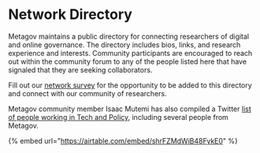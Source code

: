 # Network Directory

Metagov maintains a public directory for connecting researchers of digital and online governance. The directory includes bios, links, and research experience and interests. Community participants are encouraged to reach out within the community forum to any of the people listed here that have signaled that they are seeking collaborators.

Fill out our [network survey](joining-the-metagov-community/metagov-slack.md) for the opportunity to be added to this directory and connect with our community of researchers.

Metagov community member Isaac Mutemi has also compiled a Twitter [list of people working in Tech and Policy](https://twitter.com/i/lists/1579023890025791488), including several people from Metagov.

{% embed url="https://airtable.com/embed/shrFZMdWiB48FykE0" %}
